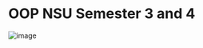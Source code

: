 # OOP NSU Semester 3 and 4
![image](https://user-images.githubusercontent.com/69720999/225214665-8e5d2e07-b9e9-4ac4-a9b6-776c347cac4d.png)

